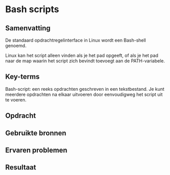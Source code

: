 # Bash scripts

## Samenvatting
De standaard opdrachtregelinterface in Linux wordt een Bash-shell genoemd.

Linux kan het script alleen vinden als je het pad opgeeft, of als je het pad naar de map waarin het script zich bevindt toevoegt aan de PATH-variabele.

## Key-terms
Bash-script: een reeks opdrachten geschreven in een tekstbestand. Je kunt meerdere opdrachten na elkaar uitvoeren door eenvoudigweg het script uit te voeren.


## Opdracht

## Gebruikte bronnen

## Ervaren problemen

## Resultaat